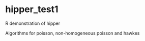 # hipper_test1

R demonstration of hipper

Algorithms for poisson, non-homogeneous poisson and hawkes
